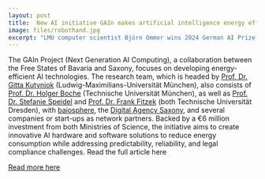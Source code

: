 ```yaml
---
layout: post
title:  New AI initiative GAIn makes artificial intelligence energy efficient
image: files/robothand.jpg
excerpt: "LMU computer scientist Björn Ommer wins 2024 German AI Prize awarded by the newspaper WELT"
---
```


The GAIn Project (Next Generation AI Computing), a collaboration between the Free States of Bavaria and Saxony, focuses on developing energy-efficient AI technologies. The research team, which is headed by [Prof. Dr. Gitta Kutyniok](https://www.ai.math.uni-muenchen.de/members/professor/kutyniok/index.html) (Ludwig-Maximilians-Universität München), also consists of [Prof. Dr. Holger Boche](https://www.professoren.tum.de/boche-holger) (Technische Universität München), as well as [Prof. Dr. Stefanie Speidel](https://tu-dresden.de/tu-dresden/profil/exzellenz/bright-minds/prof-Stefanie-Speidel) and [Prof. Dr. Frank Fitzek](https://tu-dresden.de/tu-dresden/profil/exzellenz/bright-minds/Prof-Frank-Fitzek) (both Technische Universität Dresden), with [baiosphere](https://baiosphere.org/), the [Digital Agency Saxony](https://www.digitalagentur.sachsen.de/), and several companies or start-ups as network partners. Backed by a €6 million investment from both Ministries of Science, the initiative aims to create innovative AI hardware and software solutions to reduce energy consumption while addressing predictability, reliability, and legal compliance challenges.
Read the full article here

[Read more here](https://baiosphere.org/en/revolutionary-ai-initiative-gain-makes-artificial-intelligence-energy-efficient/)